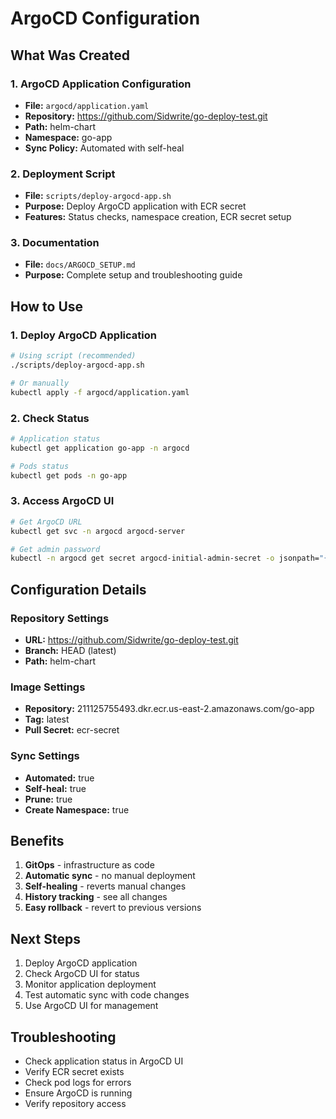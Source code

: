 # ArgoCD Configuration

## What Was Created

### 1. ArgoCD Application Configuration
- **File:** `argocd/application.yaml`
- **Repository:** https://github.com/Sidwrite/go-deploy-test.git
- **Path:** helm-chart
- **Namespace:** go-app
- **Sync Policy:** Automated with self-heal

### 2. Deployment Script
- **File:** `scripts/deploy-argocd-app.sh`
- **Purpose:** Deploy ArgoCD application with ECR secret
- **Features:** Status checks, namespace creation, ECR secret setup

### 3. Documentation
- **File:** `docs/ARGOCD_SETUP.md`
- **Purpose:** Complete setup and troubleshooting guide

## How to Use

### 1. Deploy ArgoCD Application
```bash
# Using script (recommended)
./scripts/deploy-argocd-app.sh

# Or manually
kubectl apply -f argocd/application.yaml
```

### 2. Check Status
```bash
# Application status
kubectl get application go-app -n argocd

# Pods status
kubectl get pods -n go-app
```

### 3. Access ArgoCD UI
```bash
# Get ArgoCD URL
kubectl get svc -n argocd argocd-server

# Get admin password
kubectl -n argocd get secret argocd-initial-admin-secret -o jsonpath="{.data.password}" | base64 -d
```

## Configuration Details

### Repository Settings
- **URL:** https://github.com/Sidwrite/go-deploy-test.git
- **Branch:** HEAD (latest)
- **Path:** helm-chart

### Image Settings
- **Repository:** 211125755493.dkr.ecr.us-east-2.amazonaws.com/go-app
- **Tag:** latest
- **Pull Secret:** ecr-secret

### Sync Settings
- **Automated:** true
- **Self-heal:** true
- **Prune:** true
- **Create Namespace:** true

## Benefits

1. **GitOps** - infrastructure as code
2. **Automatic sync** - no manual deployment
3. **Self-healing** - reverts manual changes
4. **History tracking** - see all changes
5. **Easy rollback** - revert to previous versions

## Next Steps

1. Deploy ArgoCD application
2. Check ArgoCD UI for status
3. Monitor application deployment
4. Test automatic sync with code changes
5. Use ArgoCD UI for management

## Troubleshooting

- Check application status in ArgoCD UI
- Verify ECR secret exists
- Check pod logs for errors
- Ensure ArgoCD is running
- Verify repository access
